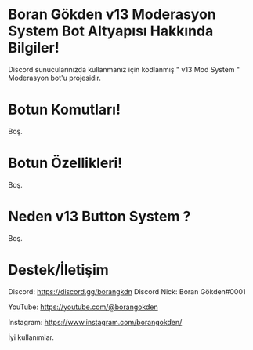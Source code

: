 # Boran Gökden v13 Moderasyon System Bot Altyapısı Hakkında Bilgiler!

Discord sunucularınızda kullanmanız için kodlanmış " v13 Mod System " Moderasyon bot'u projesidir.

# Botun Komutları!

Boş.

# Botun Özellikleri!

Boş.

# Neden v13 Button System ?

Boş.

# Destek/İletişim
Discord: https://discord.gg/borangkdn 
Discord Nick: Boran Gökden#0001

YouTube: https://youtube.com/@borangokden

Instagram: https://www.instagram.com/borangokden/

İyi kullanımlar.
